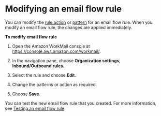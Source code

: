 # Modifying an email flow rule<a name="modify-email-flow-rule"></a>

You can modify the [rule action](email-flows.md#email-flows-rule-actions) or [pattern](email-flows.md#email-flows-patterns) for an email flow rule\. When you modify an email flow rule, the changes are applied immediately\.

**To modify email flow rule**

1. Open the Amazon WorkMail console at [https://console\.aws\.amazon\.com/workmail/](https://console.aws.amazon.com/workmail/)\.

1. In the navigation pane, choose **Organization settings**, **Inbound/Outbound rules**\.

1. Select the rule and choose **Edit**\.

1. Change the patterns or action as required\.

1. Choose **Save**\.

You can test the new email flow rule that you created\. For more information, see [Testing an email flow rule](test-email-flow-rule.md)\.